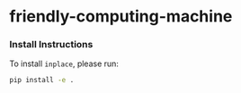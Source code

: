 # friendly-computing-machine

### Install Instructions
To install `inplace`, please run:
```bash
pip install -e .
```
